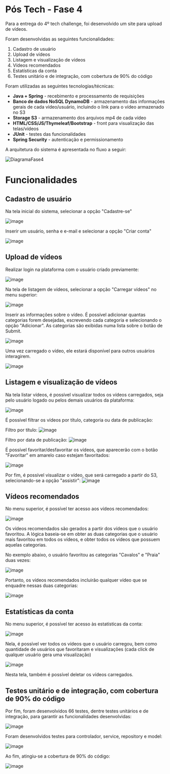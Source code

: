 # Pós Tech - Fase 4

Para a entrega do 4º tech challenge, foi desenvolvido um site para upload de vídeos.

Foram desenvolvidas as seguintes funcionalidades:

1. Cadastro de usuário
2. Upload de vídeos
3. Listagem e visualização de vídeos
4. Vídeos recomendados
5. Estatísticas da conta
6. Testes unitário e de integração, com cobertura de 90% do código
   
Foram utilizadas as seguintes tecnologias/técnicas:
 * **Java + Spring** - recebimento e processamento de requisições
 * **Banco de dados NoSQL DynamoDB** - armazenamento das informações gerais de cada vídeo/usuário, incluindo o link para o vídeo armazenado no S3
 * **Storage S3** - armazenamento dos arquivos mp4 de cada vídeo
 * **HTML/CSS/JS/Thymeleaf/Bootstrap** - front para visualização das telas/vídeos
 * **JUnit** - testes das funcionalidades
 * **Spring Security** - autenticação e permissionamento

A arquitetura do sistema é apresentada no fluxo a seguir:

![DiagramaFase4](https://github.com/RMorelloS/fase4/assets/32580031/3aae40e9-63f7-42a5-a585-22a0f84fbdf7)

# Funcionalidades

## Cadastro de usuário

Na tela inicial do sistema, selecionar a opção "Cadastre-se"

![image](https://github.com/RMorelloS/fase4/assets/32580031/7b5194f7-bac3-4c62-baca-18eefd7748f5)

Inserir um usuário, senha e e-mail e selecionar a opção "Criar conta"

![image](https://github.com/RMorelloS/fase4/assets/32580031/fb022278-5f93-4970-9b8d-64fb9d4b935b)

## Upload de vídeos

Realizar login na plataforma com o usuário criado previamente:

![image](https://github.com/RMorelloS/fase4/assets/32580031/5d06e850-d489-40af-a429-34f7a9df6200)

Na tela de listagem de vídeos, selecionar a opção "Carregar vídeos" no menu superior:

![image](https://github.com/RMorelloS/fase4/assets/32580031/70621ebf-09d8-419c-a7e4-e899b59dc096)

Inserir as informações sobre o vídeo. É possível adicionar quantas categorias forem desejadas, escrevendo cada categoria e selecionando o opção "Adicionar". As categorias são exibidas numa lista sobre o botão de Submit.

![image](https://github.com/RMorelloS/fase4/assets/32580031/72c5a36f-bb5e-4363-9a44-d278e1c56199)

Uma vez carregado o vídeo, ele estará disponível para outros usuários interagirem.

![image](https://github.com/RMorelloS/fase4/assets/32580031/7180c615-fcb5-4b56-a474-47c0c2004fc1)

## Listagem e visualização de vídeos

Na tela listar vídeos, é possível visualizar todos os vídeos carregados, seja pelo usuário logado ou pelos demais usuários da plataforma:

![image](https://github.com/RMorelloS/fase4/assets/32580031/dd40bc52-a3e1-4320-9406-d0c2a1fb22f9)

É possível filtrar os vídeos por título, categoria ou data de publicação:

Filtro por título:
![image](https://github.com/RMorelloS/fase4/assets/32580031/76523931-bf21-4eca-a5ec-d1e95f389e0f)

Filtro por data de publicação:
![image](https://github.com/RMorelloS/fase4/assets/32580031/a7e9dc2d-065c-4182-8803-92a0a70cb149)

É possível favoritar/desfavoritar os vídeos, que aparecerão com o botão "Favoritar" em amarelo caso estejam favoritados:

![image](https://github.com/RMorelloS/fase4/assets/32580031/700fee13-ca2d-4c70-963c-0198a3194185)

Por fim, é possível visualizar o vídeo, que será carregado a partir do S3, selecionando-se a opção "assistir":
![image](https://github.com/RMorelloS/fase4/assets/32580031/ba33f772-8c62-4103-9e44-8b85441ec070)

## Vídeos recomendados

No menu superior, é possível ter acesso aos vídeos recomendados:

![image](https://github.com/RMorelloS/fase4/assets/32580031/ae8050d5-141a-4137-ba67-6e3718945959)

Os vídeos recomendados são gerados a partir dos vídeos que o usuário favoritou. A lógica baseia-se em obter as duas categorias que o usuário mais favoritou em todos os vídeos, e obter todos os vídeos que possuem aquelas categorias.

No exemplo abaixo, o usuário favoritou as categorias "Cavalos" e "Praia" duas vezes:

![image](https://github.com/RMorelloS/fase4/assets/32580031/810ffa55-c5a5-414a-8eeb-86401a43dc3c)

Portanto, os vídeos recomendados incluirão qualquer vídeo que se enquadre nessas duas categorias:

![image](https://github.com/RMorelloS/fase4/assets/32580031/de67374e-3a2f-472f-ae02-d13a3eee1e2e)

## Estatísticas da conta

No menu superior, é possível ter acesso às estatísticas da conta:

![image](https://github.com/RMorelloS/fase4/assets/32580031/6f672443-9763-4f46-8fa4-c7ef7f800d7f)

Nela, é possível ver todos os vídeos que o usuário carregou, bem como quantidade de usuários que favoritaram e visualizações (cada click de qualquer usuário gera uma visualização)

![image](https://github.com/RMorelloS/fase4/assets/32580031/814b26ee-870c-41fb-97be-77d0f67fcf8b)

Nesta tela, também é possível deletar os vídeos carregados.

## Testes unitário e de integração, com cobertura de 90% do código

Por fim, foram desenvolvidos 66 testes, dentre testes unitários e de integração, para garantir as funcionalidades desenvolvidas:

![image](https://github.com/RMorelloS/fase4/assets/32580031/d3c49b50-d056-4780-a3ed-3deb87dfac37)

Foram desenvolvidos testes para controlador, service, repository e model:

![image](https://github.com/RMorelloS/fase4/assets/32580031/83178317-dce2-4db8-b299-4071c40fda44)

Ao fim, atingiu-se a cobertura de 90% do código:

![image](https://github.com/RMorelloS/fase4/assets/32580031/85795a9d-0edf-49ed-88a2-222f4d4db294)

